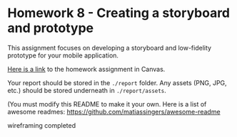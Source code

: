 # Homework 8 - Creating a storyboard and prototype

This assignment focuses on developing a storyboard and low-fidelity prototype for your mobile application.

[Here is a link](https://virginiacommonwealth.instructure.com/courses/93957/assignments/853506) to the homework assignment in Canvas.

Your report should be stored in the ``./report`` folder.  Any assets (PNG, JPG, etc.) should be stored underneath in ``./report/assets``.

(You must modify this README to make it your own.  Here is a list of awesome readmes: <https://github.com/matiassingers/awesome-readme>

wireframing completed
